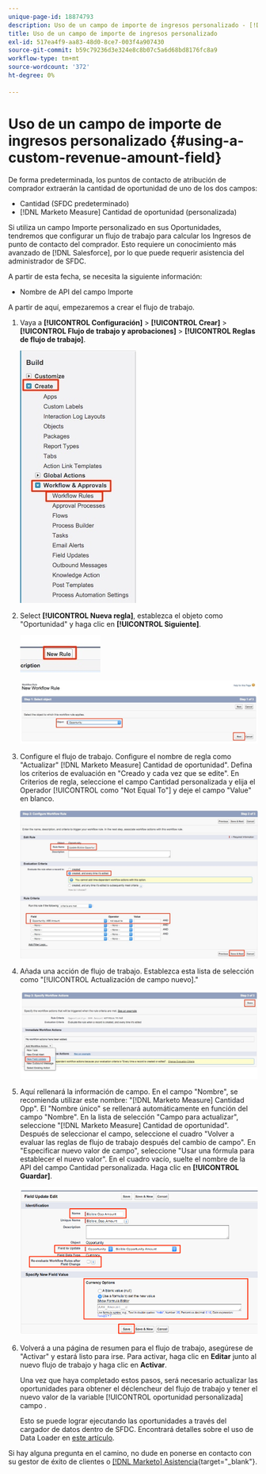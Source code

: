 ```yaml
---
unique-page-id: 18874793
description: Uso de un campo de importe de ingresos personalizado - [!DNL Marketo Measure] - Documentación del producto
title: Uso de un campo de importe de ingresos personalizado
exl-id: 517ea4f9-aa83-48d0-8ce7-003f4a907430
source-git-commit: b59c79236d3e324e8c8b07c5a6d68bd8176fc8a9
workflow-type: tm+mt
source-wordcount: '372'
ht-degree: 0%

---
```


# Uso de un campo de importe de ingresos personalizado {#using-a-custom-revenue-amount-field}

De forma predeterminada, los puntos de contacto de atribución de comprador extraerán la cantidad de oportunidad de uno de los dos campos:

* Cantidad (SFDC predeterminado)
* [!DNL Marketo Measure] Cantidad de oportunidad (personalizada)

Si utiliza un campo Importe personalizado en sus Oportunidades, tendremos que configurar un flujo de trabajo para calcular los Ingresos de punto de contacto del comprador. Esto requiere un conocimiento más avanzado de [!DNL Salesforce], por lo que puede requerir asistencia del administrador de SFDC.

A partir de esta fecha, se necesita la siguiente información:

* Nombre de API del campo Importe

A partir de aquí, empezaremos a crear el flujo de trabajo.

1. Vaya a **[!UICONTROL Configuración]** > **[!UICONTROL Crear]** > **[!UICONTROL Flujo de trabajo y aprobaciones]** > **[!UICONTROL Reglas de flujo de trabajo]**.

   ![](assets/1.jpg)

1. Select **[!UICONTROL Nueva regla]**, establezca el objeto como &quot;Oportunidad&quot; y haga clic en **[!UICONTROL Siguiente]**.

   ![](assets/2.jpg)

   ![](assets/3.jpg)

1. Configure el flujo de trabajo. Configure el nombre de regla como &quot;Actualizar&quot; [!DNL Marketo Measure] Cantidad de oportunidad&quot;. Defina los criterios de evaluación en &quot;Creado y cada vez que se edite&quot;. En Criterios de regla, seleccione el campo Cantidad personalizada y elija el Operador [!UICONTROL como &quot;Not Equal To&quot;] y deje el campo &quot;Value&quot; en blanco.

   ![](assets/4.jpg)

1. Añada una acción de flujo de trabajo. Establezca esta lista de selección como &quot;[!UICONTROL Actualización de campo nuevo].&quot;

   ![](assets/5.jpg)

1. Aquí rellenará la información de campo. En el campo &quot;Nombre&quot;, se recomienda utilizar este nombre: &quot;[!DNL Marketo Measure] Cantidad Opp&quot;. El &quot;Nombre único&quot; se rellenará automáticamente en función del campo &quot;Nombre&quot;. En la lista de selección &quot;Campo para actualizar&quot;, seleccione &quot;[!DNL Marketo Measure] Cantidad de oportunidad&quot;. Después de seleccionar el campo, seleccione el cuadro &quot;Volver a evaluar las reglas de flujo de trabajo después del cambio de campo&quot;. En &quot;Especificar nuevo valor de campo&quot;, seleccione &quot;Usar una fórmula para establecer el nuevo valor&quot;. En el cuadro vacío, suelte el nombre de la API del campo Cantidad personalizada. Haga clic en **[!UICONTROL Guardar]**.

   ![](assets/6.png)

1. Volverá a una página de resumen para el flujo de trabajo, asegúrese de &quot;Activar&quot; y estará listo para irse. Para activar, haga clic en **Editar** junto al nuevo flujo de trabajo y haga clic en **Activar**.

   Una vez que haya completado estos pasos, será necesario actualizar las oportunidades para obtener el déclencheur del flujo de trabajo y tener el nuevo valor de la variable [!UICONTROL oportunidad personalizada] campo .

   Esto se puede lograr ejecutando las oportunidades a través del cargador de datos dentro de SFDC. Encontrará detalles sobre el uso de Data Loader en [este artículo](/help/advanced-marketo-measure-features/custom-revenue-amount/using-data-loader-to-update-marketo-measure-custom-amount-field.md).

Si hay alguna pregunta en el camino, no dude en ponerse en contacto con su gestor de éxito de clientes o [[!DNL Marketo] Asistencia](https://nation.marketo.com/t5/support/ct-p/Support){target="_blank"}.

